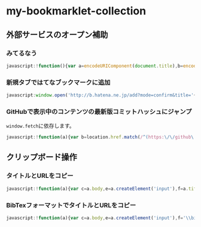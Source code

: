 # my-bookmarklet-collection

## 外部サービスのオープン補助

### みてるなう

```js
javascript:!function(){var a=encodeURIComponent(document.title),b=encodeURIComponent(location.href);open('https://twitter.com/intent/tweet?text='+a+'&url='+b,'_blank','width=550,height=400,scrollbars=1')}();
```

### 新規タブではてなブックマークに追加

```js
javascript:window.open('http://b.hatena.ne.jp/add?mode=confirm&title='+escape(document.title)+'&url='+escape(location.href),'_blank');
```

### GitHubで表示中のコンテンツの最新版コミットハッシュにジャンプ

`window.fetch`に依存します。

```js
javascript:!function(a){var b=location.href.match(/^(https:\/\/github\.com\/[^/]+\/[^/]+)(\/(?:blob|tree))\/[^/]+(\/.+)$/);b&&fetch(b[1]+'/commits/master.atom').then(function(c){return c.text()}).then(function(c){var e=new DOMParser().parseFromString(c,'application/xml').querySelector('entry>link').getAttribute('href').match(/\/commit(\/.+)$/);e&&location.href(b[1]+b[2]+m2[1]+b[3])})}(document);
```

## クリップボード操作

### タイトルとURLをコピー

```js
javascript:!function(a){var c=a.body,e=a.createElement('input'),f=a.title+' '+location.href;e.type='text',e.value=f,c.appendChild(e),e.select(),a.execCommand('copy'),c.removeChild(e)}(document);
```

### BibTexフォーマットでタイトルとURLをコピー

```js
javascript:!function(a){var c=a.body,e=a.createElement('input'),f='\\bibitem{} '+a.title+'\\\\ \\url{'+location.href+'}';e.type='text',e.value=f,c.appendChild(e),e.select(),a.execCommand('copy'),c.removeChild(e)}(document);
```
